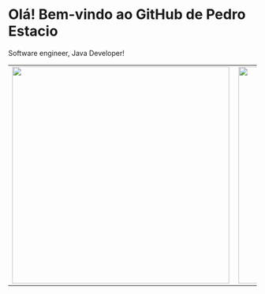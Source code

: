<h1>Olá! Bem-vindo ao GitHub de Pedro Estacio</h1>

<p>
  Software engineer, Java Developer!
</p>

<center>
<table>
  <tr>
      <td><img width="440px" align="left" src="https://github-readme-stats.vercel.app/api/top-langs/?username=netoestacio&hide=html&layout=compact&theme=radical" /></td>
      <td><img width="440px" align="left" src="https://github-readme-stats.vercel.app/api?username=netoestacio&theme=radical&show_icons=true" /></td>
  </tr>  
</table>
</center>
